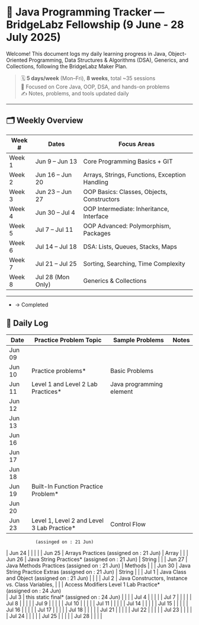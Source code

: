 # 🚀 Java Programming Tracker — BridgeLabz Fellowship (9 June - 28 July 2025)

Welcome! This document logs my daily learning progress in Java, Object-Oriented Programming, Data Structures & Algorithms (DSA), Generics, and Collections, following the BridgeLabz Maker Plan.

> 🗓️ **5 days/week** (Mon–Fri), **8 weeks**, total ~35 sessions  
> 📍 Focused on Core Java, OOP, DSA, and hands-on problems  
> ✍️ Notes, problems, and tools updated daily

---

## 🗂️ Weekly Overview

| Week # | Dates              | Focus Areas                               |
|--------|--------------------|-------------------------------------------|
| Week 1 | Jun 9 – Jun 13     | Core Programming Basics + GIT             |
| Week 2 | Jun 16 – Jun 20    | Arrays, Strings, Functions, Exception Handling |
| Week 3 | Jun 23 – Jun 27    | OOP Basics: Classes, Objects, Constructors |
| Week 4 | Jun 30 – Jul 4     | OOP Intermediate: Inheritance, Interface  |
| Week 5 | Jul 7 – Jul 11     | OOP Advanced: Polymorphism, Packages      |
| Week 6 | Jul 14 – Jul 18    | DSA: Lists, Queues, Stacks, Maps          |
| Week 7 | Jul 21 – Jul 25    | Sorting, Searching, Time Complexity       |
| Week 8 | Jul 28 (Mon Only)  | Generics & Collections                    |

---

* -> Completed

## 📅 Daily Log

| Date       | Practice Problem Topic                                 | Sample Problems                                    | Notes |
|------------|--------------------------------------------------------|----------------------------------------------------|-------|
| Jun 09     |                                                        |                                                    |       |
| Jun 10     | Practice problems*                                     | Basic Problems                                     |       |
| Jun 11     | Level 1 and Level 2 Lab Practices*                     | Java programming element                           |       |
| Jun 12     |                                                        |                                                    |       |
| Jun 13     |                                                        |                                                    |       |
| Jun 16     |                                                        |                                                    |       |
| Jun 17     |                                                        |                                                    |       |
| Jun 18     |                                                        |                                                    |       |
| Jun 19     | Built-In Function Practice Problem*                    |                                                    |       |
| Jun 20     |                                                        |                                                    |       |
| Jun 23     | Level 1, Level 2 and Level 3 Lab Practice*             | Control Flow                                       |       |
               (assinged on : 21 Jun)             
| Jun 24     |                                                        |                                                    |       |
| Jun 25     | Arrays Practices  (assigned on : 21 Jun)               | Array                                              |       |
| Jun 26     | Java String Practices*  (assigned on : 21 Jun)         | String                                             |       |
| Jun 27     | Java Methods Practices  (assigned on : 21 Jun)         | Methods                                            |       |
| Jun 30     | Java String Practice Extras (assigned on : 21 Jun)     | String                                             |       |
| Jul 1      | Java Class and Object       (assigned on : 21 Jun)     |                                                    |       |
| Jul 2      | Java Constructors, Instance vs. Class Variables,       |                                                    |       |
               Access Modifiers Level 1 Lab Practice*  
               (assigned on : 24 Jun)                                                  
| Jul 3      | this static final*  (assigned on : 24 Jun)             |                                                    |       |
| Jul 4      |                                                        |                                                    |       |
| Jul 7      |                                                        |                                                    |       |
| Jul 8      |                                                        |                                                    |       |
| Jul 9      |                                                        |                                                    |       |
| Jul 10     |                                                        |                                                    |       |
| Jul 11     |                                                        |                                                    |       |
| Jul 14     |                                                        |                                                    |       |
| Jul 15     |                                                        |                                                    |       |
| Jul 16     |                                                        |                                                    |       |
| Jul 17     |                                                        |                                                    |       |
| Jul 18     |                                                        |                                                    |       |
| Jul 21     |                                                        |                                                    |       |
| Jul 22     |                                                        |                                                    |       |
| Jul 23     |                                                        |                                                    |       |
| Jul 24     |                                                        |                                                    |       |
| Jul 25     |                                                        |                                                    |       |
| Jul 28     |                                                        |                                                    |       |

